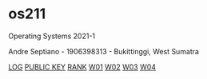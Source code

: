 # os211
Operating Systems 2021-1

Andre Septiano - 1906398313 - Bukittinggi, West Sumatra

[LOG](/TXT/mylog.txt)
[PUBLIC KEY](/TXT/mypubkey.txt)
[RANK](/TXT/myrank.txt)
[W01](https://andreseptiano.github.io/os211/W01/)
[W02](https://andreseptiano.github.io/os211/W02/)
[W03](https://andreseptiano.github.io/os211/W03/)
[W04](https://andreseptiano.github.io/os211/W04/)
